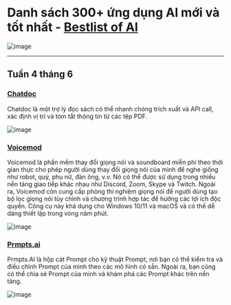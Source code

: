 # Danh sách 300+ ứng dụng AI mới và tốt nhất - [Bestlist of AI](https://bestlist.ai/)

![image](https://github.com/user-attachments/assets/bedc4f74-1418-4ba8-b607-bc0d3c2047db)

---
## Tuần 4 tháng 6
### [Chatdoc](https://chatdoc.site/)
Chatdoc là một trợ lý đọc sách có thể nhanh chóng trích xuất và API call, xác định vị trí và tóm tắt thông tin từ các tệp PDF.

![image](https://github.com/user-attachments/assets/924ef2df-9efe-4199-950e-93313e5a3971)

### [Voicemod](https://www.voicemod.net/)
Voicemod là phần mềm thay đổi giọng nói và soundboard miễn phí theo thời gian thực cho phép người dùng thay đổi giọng nói của mình để nghe giống như robot, quỷ, phụ nữ, đàn ông, v.v. Nó có thể được sử dụng trong nhiều nền tảng giao tiếp khác nhau như Discord, Zoom, Skype và Twitch. Ngoài ra, Voicemod còn cung cấp phòng thí nghiệm giọng nói để người dùng tạo bộ lọc giọng nói tùy chỉnh và chương trình hợp tác để hưởng các lợi ích độc quyền. Công cụ này khả dụng cho Windows 10/11 và macOS và có thể dễ dàng thiết lập trong vòng năm phút.

![image](https://github.com/user-attachments/assets/45b842d0-79ef-489e-96ce-9d1fb09117a9)

### [Prmpts.ai](https://prmpts.ai/)
Prmpts.AI là hộp cát Prompt cho kỹ thuật Prompt, nơi bạn có thể kiểm tra và điều chỉnh Prompt của mình theo các mô hình có sẵn. Ngoài ra, bạn cũng có thể chia sẻ Prompt của mình và khám phá các Prompt khác trên nền tảng.

![image](https://github.com/user-attachments/assets/f57095e9-8bb4-4525-bd92-db5f0dd5fbf1)
